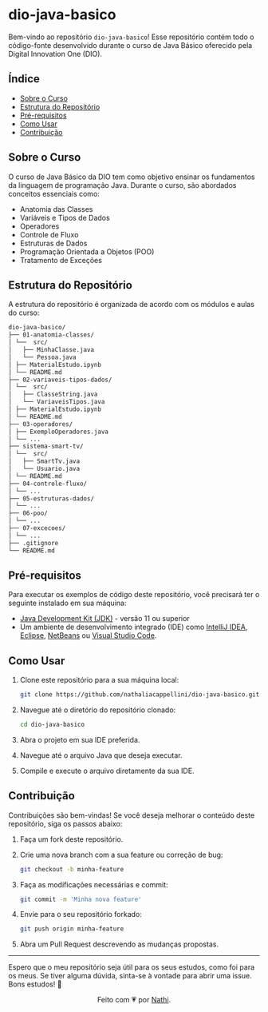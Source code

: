 # dio-java-basico

Bem-vindo ao repositório `dio-java-basico`! Esse repositório contém todo o código-fonte desenvolvido durante o curso de Java Básico oferecido pela Digital Innovation One (DIO).

## Índice

- [Sobre o Curso](#sobre-o-curso)
- [Estrutura do Repositório](#estrutura-do-repositório)
- [Pré-requisitos](#pré-requisitos)
- [Como Usar](#como-usar)
- [Contribuição](#contribuição)

## Sobre o Curso

O curso de Java Básico da DIO tem como objetivo ensinar os fundamentos da linguagem de programação Java. Durante o curso, são abordados conceitos essenciais como:

- Anatomia das Classes
- Variáveis e Tipos de Dados
- Operadores
- Controle de Fluxo
- Estruturas de Dados
- Programação Orientada a Objetos (POO)
- Tratamento de Exceções

## Estrutura do Repositório

A estrutura do repositório é organizada de acordo com os módulos e aulas do curso:

```sh
dio-java-basico/
├── 01-anatomia-classes/
│ └──  src/
│   ├── MinhaClasse.java
│   └── Pessoa.java
│ ├── MaterialEstudo.ipynb
│ └── README.md
├── 02-variaveis-tipos-dados/
│ └──  src/
│   ├── ClasseString.java
│   └── VariaveisTipos.java
│ ├── MaterialEstudo.ipynb
│ └── README.md
├── 03-operadores/
│ ├── ExemploOperadores.java
│ └── ...
├── sistema-smart-tv/
│ └──  src/
│   ├── SmartTv.java
│   └── Usuario.java
│ └── README.md
├── 04-controle-fluxo/
│ └── ...
├── 05-estruturas-dados/
│ └── ...
├── 06-poo/
│ └── ...
├── 07-excecoes/
│ └── ...
├── .gitignore
└── README.md
```

## Pré-requisitos

Para executar os exemplos de código deste repositório, você precisará ter o seguinte instalado em sua máquina:

- [Java Development Kit (JDK)](https://www.oracle.com/java/technologies/javase-jdk11-downloads.html) - versão 11 ou superior
- Um ambiente de desenvolvimento integrado (IDE) como [IntelliJ IDEA](https://www.jetbrains.com/idea/), [Eclipse](https://www.eclipse.org/), [NetBeans](https://netbeans.apache.org/front/main/download/nb18/) ou [Visual Studio Code](https://code.visualstudio.com/download).

## Como Usar

1. Clone este repositório para a sua máquina local:

    ```sh
    git clone https://github.com/nathaliacappellini/dio-java-basico.git
    ```

2. Navegue até o diretório do repositório clonado:

    ```sh
    cd dio-java-basico
    ```

3. Abra o projeto em sua IDE preferida.
4. Navegue até o arquivo Java que deseja executar.
5. Compile e execute o arquivo diretamente da sua IDE.

## Contribuição

Contribuições são bem-vindas! Se você deseja melhorar o conteúdo deste repositório, siga os passos abaixo:

1. Faça um fork deste repositório.
2. Crie uma nova branch com a sua feature ou correção de bug:

    ```sh
    git checkout -b minha-feature
    ```

3. Faça as modificações necessárias e commit:

    ```sh
    git commit -m 'Minha nova feature'
    ```

4. Envie para o seu repositório forkado:

    ```sh
    git push origin minha-feature
    ```

5. Abra um Pull Request descrevendo as mudanças propostas.  

---
Espero que o meu repositório seja útil para os seus estudos, como foi para os meus. Se tiver alguma dúvida, sinta-se à vontade para abrir uma issue. Bons estudos! 🌟

<div align="center">Feito com 💗 por <a href="https://github.com/nathaliacappellini">Nathi</a>.</div>
